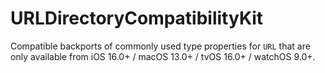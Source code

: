 # URLDirectoryCompatibilityKit
Compatible backports of commonly used type properties for `URL` that are only available from iOS 16.0+ / macOS 13.0+ / tvOS 16.0+ / watchOS 9.0+.
